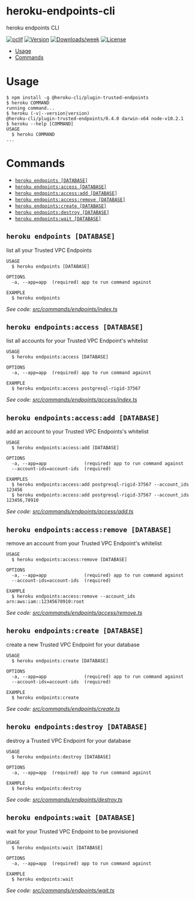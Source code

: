 heroku-endpoints-cli
=======================

heroku endpoints CLI

[![oclif](https://img.shields.io/badge/cli-oclif-brightgreen.svg)](https://oclif.io)
[![Version](https://img.shields.io/npm/v/heroku-endpoints-cli.svg)](https://npmjs.org/package/heroku-privatelinks-cli)
[![Downloads/week](https://img.shields.io/npm/dw/heroku-endpoints-cli.svg)](https://npmjs.org/package/heroku-privatelinks-cli)
[![License](https://img.shields.io/npm/l/heroku-endpoints-cli.svg)](https://github.com/brettgoulder/heroku-endpoints-cli/blob/master/package.json)

<!-- toc -->
* [Usage](#usage)
* [Commands](#commands)
<!-- tocstop -->
# Usage
<!-- usage -->
```sh-session
$ npm install -g @heroku-cli/plugin-trusted-endpoints
$ heroku COMMAND
running command...
$ heroku (-v|--version|version)
@heroku-cli/plugin-trusted-endpoints/0.4.0 darwin-x64 node-v10.2.1
$ heroku --help [COMMAND]
USAGE
  $ heroku COMMAND
...
```
<!-- usagestop -->
# Commands
<!-- commands -->
* [`heroku endpoints [DATABASE]`](#heroku-endpoints-database)
* [`heroku endpoints:access [DATABASE]`](#heroku-endpointsaccess-database)
* [`heroku endpoints:access:add [DATABASE]`](#heroku-endpointsaccessadd-database)
* [`heroku endpoints:access:remove [DATABASE]`](#heroku-endpointsaccessremove-database)
* [`heroku endpoints:create [DATABASE]`](#heroku-endpointscreate-database)
* [`heroku endpoints:destroy [DATABASE]`](#heroku-endpointsdestroy-database)
* [`heroku endpoints:wait [DATABASE]`](#heroku-endpointswait-database)

## `heroku endpoints [DATABASE]`

list all your Trusted VPC Endpoints

```
USAGE
  $ heroku endpoints [DATABASE]

OPTIONS
  -a, --app=app  (required) app to run command against

EXAMPLE
  $ heroku endpoints
```

_See code: [src/commands/endpoints/index.ts](https://github.com/heroku/heroku-endpoints-cli/blob/v0.4.0/src/commands/endpoints/index.ts)_

## `heroku endpoints:access [DATABASE]`

list all accounts for your Trusted VPC Endpoint's whitelist

```
USAGE
  $ heroku endpoints:access [DATABASE]

OPTIONS
  -a, --app=app  (required) app to run command against

EXAMPLE
  $ heroku endpoints:access postgresql-rigid-37567
```

_See code: [src/commands/endpoints/access/index.ts](https://github.com/heroku/heroku-endpoints-cli/blob/v0.4.0/src/commands/endpoints/access/index.ts)_

## `heroku endpoints:access:add [DATABASE]`

add an account to your Trusted VPC Endpoints's whitelist

```
USAGE
  $ heroku endpoints:access:add [DATABASE]

OPTIONS
  -a, --app=app              (required) app to run command against
  --account-ids=account-ids  (required)

EXAMPLES
  $ heroku endpoints:access:add postgresql-rigid-37567 --account_ids 123456
  $ heroku endpoints:access:add postgresql-rigid-37567 --account_ids 123456,78910
```

_See code: [src/commands/endpoints/access/add.ts](https://github.com/heroku/heroku-endpoints-cli/blob/v0.4.0/src/commands/endpoints/access/add.ts)_

## `heroku endpoints:access:remove [DATABASE]`

remove an account from your Trusted VPC Endpoint's whitelist

```
USAGE
  $ heroku endpoints:access:remove [DATABASE]

OPTIONS
  -a, --app=app              (required) app to run command against
  --account-ids=account-ids  (required)

EXAMPLE
  $ heroku endpoints:access:remove --account_ids arn:aws:iam::12345678910:root
```

_See code: [src/commands/endpoints/access/remove.ts](https://github.com/heroku/heroku-endpoints-cli/blob/v0.4.0/src/commands/endpoints/access/remove.ts)_

## `heroku endpoints:create [DATABASE]`

create a new Trusted VPC Endpoint for your database

```
USAGE
  $ heroku endpoints:create [DATABASE]

OPTIONS
  -a, --app=app              (required) app to run command against
  --account-ids=account-ids  (required)

EXAMPLE
  $ heroku endpoints:create
```

_See code: [src/commands/endpoints/create.ts](https://github.com/heroku/heroku-endpoints-cli/blob/v0.4.0/src/commands/endpoints/create.ts)_

## `heroku endpoints:destroy [DATABASE]`

destroy a Trusted VPC Endpoint for your database

```
USAGE
  $ heroku endpoints:destroy [DATABASE]

OPTIONS
  -a, --app=app  (required) app to run command against

EXAMPLE
  $ heroku endpoints:destroy
```

_See code: [src/commands/endpoints/destroy.ts](https://github.com/heroku/heroku-endpoints-cli/blob/v0.4.0/src/commands/endpoints/destroy.ts)_

## `heroku endpoints:wait [DATABASE]`

wait for your Trusted VPC Endpoint to be provisioned

```
USAGE
  $ heroku endpoints:wait [DATABASE]

OPTIONS
  -a, --app=app  (required) app to run command against

EXAMPLE
  $ heroku endpoints:wait
```

_See code: [src/commands/endpoints/wait.ts](https://github.com/heroku/heroku-endpoints-cli/blob/v0.4.0/src/commands/endpoints/wait.ts)_
<!-- commandsstop -->

